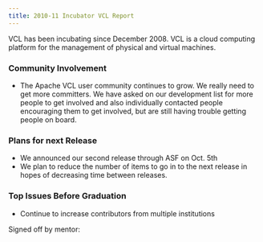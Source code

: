```yaml
---
title: 2010-11 Incubator VCL Report
---
```


VCL has been incubating since December 2008. VCL is a cloud computing
platform for the management of physical and virtual machines.

### Community Involvement
* The Apache VCL user community continues to grow. We really need to get
more committers. We have asked on our development list for more people to
get involved and also individually contacted people encouraging them to get
involved, but are still having trouble getting people on board.

### Plans for next Release
* We announced our second release through ASF on Oct. 5th
* We plan to reduce the number of items to go in to the next release in
hopes of decreasing time between releases.

### Top Issues Before Graduation
* Continue to increase contributors from multiple institutions

Signed off by mentor:
